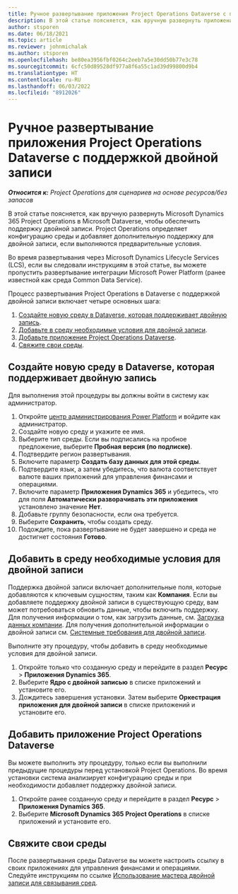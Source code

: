 ```yaml
---
title: Ручное развертывание приложения Project Operations Dataverse с поддержкой двойной записи
description: В этой статье поясняется, как вручную развернуть приложение Project Operations Dataverse, чтобы оно поддерживало двойную запись.
author: stsporen
ms.date: 06/18/2021
ms.topic: article
ms.reviewer: johnmichalak
ms.author: stsporen
ms.openlocfilehash: be80ea3956fbf0264c2eeb7a5e30dd50b77e3c78
ms.sourcegitcommit: 6cfc50d89528df977a8f6a55c1ad39d99800d9b4
ms.translationtype: HT
ms.contentlocale: ru-RU
ms.lasthandoff: 06/03/2022
ms.locfileid: "8912026"
---
```

# <a name="manually-deploy-the-project-operations-dataverse-app-with-dual-write-support"></a>Ручное развертывание приложения Project Operations Dataverse с поддержкой двойной записи

_**Относится к:** Project Operations для сценариев на основе ресурсов/без запасов_

В этой статье поясняется, как вручную развернуть Microsoft Dynamics 365 Project Operations в Microsoft Dataverse, чтобы обеспечить поддержку двойной записи. Project Operations определяет конфигурацию среды и добавляет дополнительную поддержку для двойной записи, если выполняются предварительные условия.

Во время развертывания через Microsoft Dynamics Lifecycle Services (LCS), если вы следовали инструкциям в этой статье, вы можете пропустить развертывание интеграции Microsoft Power Platform (ранее известной как среда Common Data Service).

Процесс развертывания Project Operations в Dataverse с поддержкой двойной записи включает четыре основных шага:

1. [Создайте новую среду в Dataverse, которая поддерживает двойную запись](#create).
2. [Добавьте в среду необходимые условия для двойной записи](#prerequisites).
3. [Добавьте приложение Project Operations Dataverse](#dataverse).
4. [Свяжите свои среды](#link).

## <a name="create-a-new-environment-in-dataverse-that-supports-dual-write"></a><a name="create"></a>Создайте новую среду в Dataverse, которая поддерживает двойную запись

Для выполнения этой процедуры вы должны войти в систему как администратор.

1. Откройте [центр администрирования Power Platform](https://admin.powerplatform.com) и войдите как администратор.
2. Создайте новую среду и укажите ее имя.
3. Выберите тип среды. Если вы подписались на пробное предложение, выберите **Пробная версия (по подписке)**.
4. Подтвердите регион развертывания.
5. Включите параметр **Создать базу данных для этой среды**. 
6. Подтвердите язык, а затем убедитесь, что валюта соответствует валюте ваших приложений для управления финансами и операциями.
7. Включите параметр **Приложения Dynamics 365** и убедитесь, что для поля **Автоматически разворачивать эти приложения** установлено значение **Нет**.
8. Добавьте группу безопасности, если она требуется.
9. Выберите **Сохранить**, чтобы создать среду.
10. Подождите, пока развертывание не будет завершено и среда не достигнет состояния **Готово**.

## <a name="add-dual-write-prerequisites-to-the-environment"></a><a name="prerequisites"></a>Добавить в среду необходимые условия для двойной записи

Поддержка двойной записи включает дополнительные поля, которые добавляются к ключевым сущностям, таким как **Компания**. Если вы добавляете поддержку двойной записи в существующую среду, вам может потребоваться обновить данные, чтобы включить поддержку. Для получения информации о том, как загрузить данные, см. [Загрузка данных компании](/dynamics365/fin-ops-core/dev-itpro/data-entities/dual-write/bootstrap-company-data). Для получения дополнительной информации о двойной записи см. [Системные требования для двойной записи](/dynamics365/fin-ops-core/dev-itpro/data-entities/dual-write/dual-write-system-req).

Выполните эту процедуру, чтобы добавить в среду необходимые условия для двойной записи.

1. Откройте только что созданную среду и перейдите в раздел **Ресурс** \> **Приложения Dynamics 365**.
2. Выберите **Ядро с двойной записью** в списке приложений и установите его.
3. Дождитесь завершения установки. Затем выберите **Оркестрация приложения для двойной записи** в списке приложений и установите его.

## <a name="add-the-project-operations-dataverse-app"></a><a name="dataverse"></a>Добавить приложение Project Operations Dataverse

Вы можете выполнить эту процедуру, только если вы выполнили предыдущие процедуры перед установкой Project Operations. Во время установки система анализирует конфигурацию среды и при необходимости добавляет поддержку двойной записи.

1. Откройте ранее созданную среду и перейдите в раздел **Ресурс** \> **Приложения Dynamics 365**.
2. Выберите **Microsoft Dynamics 365 Project Operations** в списке приложений и установите его.

## <a name="link-your-environments"></a><a name="link"></a>Свяжите свои среды

После развертывания среды Dataverse вы можете настроить ссылку в своих приложениях для управления финансами и операциями. Следуйте инструкциям по ссылке [Использование мастера двойной записи для связывания сред](/dynamics365/fin-ops-core/dev-itpro/data-entities/dual-write/link-your-environment).
